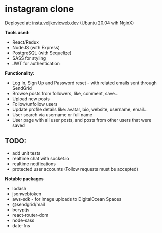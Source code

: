 # instagram clone

Deployed at: [insta.veljkovicweb.dev](https://insta.veljkovicweb.dev) (Ubuntu 20.04 wih NginX)

**Tools used:**

  * React/Redux
  * NodeJS (with Express)
  * PostgreSQL (with Sequelize)
  * SASS for styling
  * JWT for authentication
  
 
**Functionality:**

  * Log In, Sign Up and Password reset - with related emails sent through SendGrid
  * Browse posts from followers, like, comment, save...
  * Upload new posts
  * Follow/unfollow users
  * Update profile details like: avatar, bio, website, username, email...
  * User search via username or full name
  * User page with all user posts, and posts from other users that were saved
  
  
  ## TODO:
  * add unit tests
  * realtime chat with socket.io
  * realtime notifications
  * protected user accounts (Follow requests must be accepted)
  
  
  **Notable packages**
  * lodash
  * jsonwebtoken
  * aws-sdk - for image uploads to DigitalOcean Spaces
  * @sendgrid/mail
  * bcryptjs
  * react-router-dom
  * node-sass
  * date-fns
  
  
